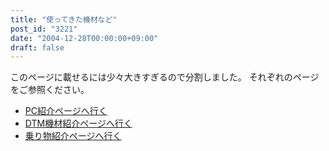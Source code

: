 ```yaml
---
title: "使ってきた機材など"
post_id: "3221"
date: "2004-12-28T00:00:00+09:00"
draft: false
---
```



このページに載せるには少々大きすぎるので分割しました。 それぞれのページをご参照ください。

  * [PC紹介ページへ行く](/category/goods?tag=pc)
  * [DTM機材紹介ページへ行く](/category/goods?tag=dtm)
  * [乗り物紹介ページへ行く](/category/goods?tag=vehicles)

